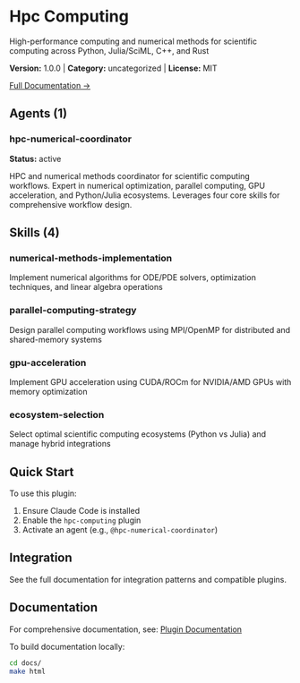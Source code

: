 # Hpc Computing

High-performance computing and numerical methods for scientific computing across Python, Julia/SciML, C++, and Rust

**Version:** 1.0.0 | **Category:** uncategorized | **License:** MIT

[Full Documentation →](https://myclaude.readthedocs.io/en/latest/plugins/hpc-computing.html)

## Agents (1)

### hpc-numerical-coordinator

**Status:** active

HPC and numerical methods coordinator for scientific computing workflows. Expert in numerical optimization, parallel computing, GPU acceleration, and Python/Julia ecosystems. Leverages four core skills for comprehensive workflow design.

## Skills (4)

### numerical-methods-implementation

Implement numerical algorithms for ODE/PDE solvers, optimization techniques, and linear algebra operations

### parallel-computing-strategy

Design parallel computing workflows using MPI/OpenMP for distributed and shared-memory systems

### gpu-acceleration

Implement GPU acceleration using CUDA/ROCm for NVIDIA/AMD GPUs with memory optimization

### ecosystem-selection

Select optimal scientific computing ecosystems (Python vs Julia) and manage hybrid integrations

## Quick Start

To use this plugin:

1. Ensure Claude Code is installed
2. Enable the `hpc-computing` plugin
3. Activate an agent (e.g., `@hpc-numerical-coordinator`)

## Integration

See the full documentation for integration patterns and compatible plugins.

## Documentation

For comprehensive documentation, see: [Plugin Documentation](https://myclaude.readthedocs.io/en/latest/plugins/hpc-computing.html)

To build documentation locally:

```bash
cd docs/
make html
```
